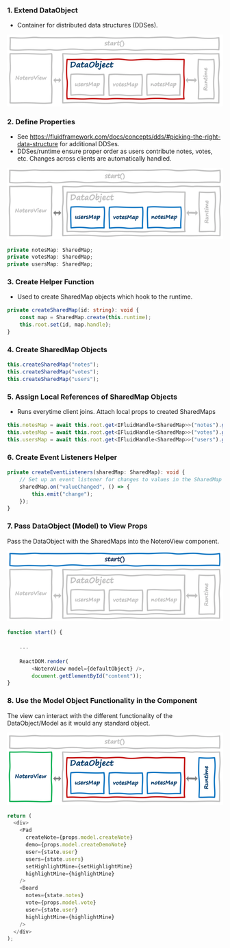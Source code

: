 ### 1. Extend DataObject

* Container for distributed data structures (DDSes).

![DataObject](images/dataObject.png)

### 2. Define Properties

* See https://fluidframework.com/docs/concepts/dds/#picking-the-right-data-structure for additional DDSes.
* DDSes/runtime ensure proper order as users contribute notes, votes, etc. Changes across clients are automatically handled.

![DataObject](images/DDSes.png)

```typescript
private notesMap: SharedMap;
private votesMap: SharedMap;
private usersMap: SharedMap;
```

### 3. Create Helper Function

* Used to create SharedMap objects which hook to the runtime.

```typescript
private createSharedMap(id: string): void {
    const map = SharedMap.create(this.runtime);
    this.root.set(id, map.handle);
}
```

### 4. Create SharedMap Objects

```typescript
this.createSharedMap("notes");
this.createSharedMap("votes");
this.createSharedMap("users");
```

### 5. Assign Local References of SharedMap Objects

* Runs everytime client joins. Attach local props to created SharedMaps

```typescript
this.notesMap = await this.root.get<IFluidHandle<SharedMap>>("notes").get();
this.votesMap = await this.root.get<IFluidHandle<SharedMap>>("votes").get();
this.usersMap = await this.root.get<IFluidHandle<SharedMap>>("users").get();
```

### 6. Create Event Listeners Helper

```typescript
private createEventListeners(sharedMap: SharedMap): void {
    // Set up an event listener for changes to values in the SharedMap
    sharedMap.on("valueChanged", () => {
        this.emit("change");
    });
}
```

### 7. Pass DataObject (Model) to View Props

Pass the DataObject with the SharedMaps into the NoteroView component.

![DataObject](images/app.png)

```typescript
function start() {

    ... 

    ReactDOM.render(
        <NoteroView model={defaultObject} />,
        document.getElementById("content"));
}
```

### 8. Use the Model Object Functionality in the Component

The view can interact with the different functionality of the 
DataObject/Model as it would any standard object.

![DataObject](images/noteroView.png)

```typescript
return (
  <div>
    <Pad
      createNote={props.model.createNote}
      demo={props.model.createDemoNote}
      user={state.user}
      users={state.users}
      setHighlightMine={setHighlightMine}
      highlightMine={highlightMine}
    />
    <Board
      notes={state.notes}
      vote={props.model.vote}
      user={state.user}
      highlightMine={highlightMine}
    />
  </div>
);
```